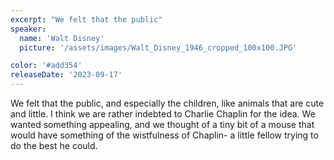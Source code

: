 ```yaml
---
excerpt: "We felt that the public"
speaker:
  name: 'Walt Disney'
  picture: '/assets/images/Walt_Disney_1946_cropped_100x100.JPG'

color: '#add354'
releaseDate: '2023-09-17'
---
```

We felt that the public, and especially the children, like animals that are cute and little. I think we are rather indebted to Charlie Chaplin for the idea. We wanted something appealing, and we thought of a tiny bit of a mouse that would have something of the wistfulness of Chaplin- a little fellow trying to do the best he could.
